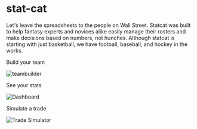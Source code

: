 # stat-cat
Let's leave the spreadsheets to the people on Wall Street. Statcat was built to help fantasy experts and novices alike easily manage their rosters and make decisions based on numbers, not hunches. Although statcat is starting with just basketball, we have football, baseball, and hockey in the works.

Build your team

![teambuilder](https://s5.gifyu.com/images/teambuilder.gif)


See your stats 

![Dashboard](https://media.giphy.com/media/ftqxbf3qBGaDp8s3qt/giphy.gif)

Simulate a trade 

![Trade Simulator](https://media.giphy.com/media/RlOC0ExMAURYK5Vc3S/giphy.gif)
